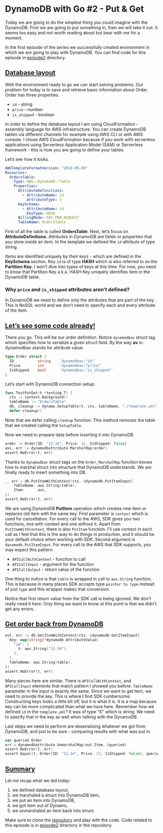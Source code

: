 # DynamoDB with Go #2 - Put & Get
Today we are going to do the simplest thing you could imagine with the DynamoDB. First we are going to put something in, then we will take it out. It seems too easy and not worth reading about but bear with me for a moment.

In the first episode of the series we successfully created environment in which we are going to play with DynamoDB. You can find code for this episode
in [episode2](.) directory.

## [Database layout](#database-layout)

With the environment ready to go we can start solving problems. Our _problem_ for today is to save and retrieve basic information about Order. Order has three properties.
- `id` - string
- `price` - number
- `is_shipped` - boolean

In order to define the database layout I am using CloudFormation - assembly language for AWS infrastructure. You can
create DynamoDB tables via different channels for example using AWS CLI or with AWS console. I chose AWS CloudFormation
because if you work with serverless applications using Serverless Application Model (SAM) or Serverless framework - this
is how you are going to define your tables.
 
Let’s see how it looks.

```yaml
AWSTemplateFormatVersion: "2010-09-09"
Resources:
  OrdersTable:
    Type: AWS::DynamoDB::Table
    Properties:
      AttributeDefinitions:
        - AttributeName: id
          AttributeType: S
      KeySchema:
        - AttributeName: id
          KeyType: HASH
      BillingMode: PAY_PER_REQUEST
      TableName: OrdersTable

```

First of all the table is called __OrdersTable__. Next, let’s focus on __AttributeDefinitions__. _Attributes_ in DynamoDB are fields or properties that you store inside an _item_. In the template we defined the `id` attribute of type string.

_Items_ are identified uniquely by their _keys_ - which are defined in the __KeySchema__ section. Key `id` is of type __HASH__ which is also referred to as the __Partition Key__. I won’t dive into types of keys at this time. For now, you need to know that Partition Key a.k.a. HASH Key uniquely identifies item in the DynamoDB table.

### Why `price` and `is_shipped` attributes aren’t defined?
In DynamoDB we need to define only the attributes that are part of the key. This is NoSQL world and we don’t need to specify each and every attribute of the item.

##  [Let’s see some code already!](#lets-see-code)
There you go. This will be our order definition. Notice `dynamodbav` struct tag which specifies how to serialize a given struct field. By the way __av__ in dynamodbav stands for attribute value.

```go
type Order struct {
  ID           string    `dynamodbav:"id"`
  Price        int       `dynamodbav:"price"`
  IsShipped    bool      `dynamodbav:"is_shipped"`
}
```
Let’s start with DynamoDB connection setup:

```go
func TestPutGet(t *testing.T) {
  ctx := context.Background()
  tableName := "OrdersTable"
  db, cleanup := dynamo.SetupTable(t, ctx, tableName, "./template.yml")
  defer cleanup()
```
Note that we defer calling `cleanup` function. This method removes the table that we created calling the `SetupTable`.

Now we need to prepare data before inserting it into DynamoDB.

```go
order := Order{ID: "12-34", Price: 22, IsShipped: false}
avs, err := dynamodbattribute.MarshalMap(order)
assert.NoError(t, err)
```

Thanks to `dynamodbav` struct tags on the `Order`, `MarshalMap` function knows how to marshal struct into structure that DynamoDB understands. We are finally ready to insert something into DB.

```go
_, err = db.PutItemWithContext(ctx, &dynamodb.PutItemInput{
    TableName: aws.String(table),
    Item:      avs,
})
assert.NoError(t, err)
```

We are using DynamoDB __PutItem__ operation which creates new item or replaces old item with the same key. First parameter is `context` which is used for cancellation. For every call to the AWS, SDK gives you two functions, one with context and one without it. Apart from `PutItemWithContext`, there is also `PutItem` function. I'll use context in each call as I feel that this is the way to do things in production, and it should be your default choice when working with SDK. Second argument is `dynamodb.PutItemInput`. For every call to the AWS that SDK supports, you may expect this pattern:
- `APICallWithContext` - function to call
- `APICallInput` - argument for the function
- `APICallOutput` - return value of the function

One thing to notice is that `table` is wrapped in call to `aws.String` function. This is because in many places SDK accepts type `pointer to type` instead of just `type` and this wrapper makes that conversion.

Notice that first return value from the SDK call is being ignored. We don't really need it here. Only thing we want to know at this point is that we didn't get any errors.

## [Get order back from DynamoDB](#get-order-back)

```go
out, err := db.GetItemWithContext(ctx, &dynamodb.GetItemInput{
  Key: map[string]*dynamodb.AttributeValue{
    "id": {
      S: aws.String("12-34"),
    },
  },
  TableName: aws.String(table),
})
assert.NoError(t, err)
```

Many pieces here are similar. There is `APICallWithContext`, and `APICallInput` elements that match pattern I showed you before. `TableName` parameter in the input is exactly the same.
Since we want to get item, we need to provide the key. This is where I find SDK  cumbersome. Constructing keys looks a little bit off, but it is what it is. It is a map because key can be more complicated than what we have here. Remember how we defined `id` in the `template.yml`? It was of type "S" which is string. We need to specify that in the key as well when talking with the DynamoDB.

Last steps we need to perform are deserializing whatever we got from DynamoDB, and just to be sure - comparing results with what was put in.

```go
var queried Order
err = dynamodbattribute.UnmarshalMap(out.Item, &queried)
assert.NoError(t, err)
assert.Equal(t, Order{ID: "12-34", Price: 22, IsShipped: false}, queried)
```

## [Summary](#summary)
Let me recap what we did today:

1. we defined database layout,
2. we marshaled a struct into DynamoDB item,
3. we put an item into DynamoDB,
4. we got item out of Dynamo,
5. we unmarshaled an item back into struct.


Make sure to clone the [repository](https://github.com/jbszczepaniak/dynamodb-with-go) and play with the code. Code related to this episode is in [episode2](.) directory in the repository.
